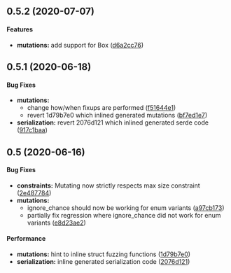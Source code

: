 <a name="0.5.2"></a>
## 0.5.2 (2020-07-07)


#### Features

* **mutations:**  add support for Box<T> ([d6a2cc76](https://github.com/microsoft/lain/commit/d6a2cc76a3bffdb9719c9a385be33f4e29f70769))



<a name="0.5.1"></a>
## 0.5.1 (2020-06-18)


#### Bug Fixes

* **mutations:**
  *  change how/when fixups are performed ([f51644e1](https://github.com/microsoft/lain/commit/f51644e1bd86f46586a7b24e26183082f6b33a94))
  *  revert 1d79b7e0 which inlined generated mutations ([bf7ed1e7](https://github.com/microsoft/lain/commit/bf7ed1e77de5f29bc37ac06a2016b01734478545))
* **serialization:**  revert 2076d121 which inlined generated serde code ([917c1baa](https://github.com/microsoft/lain/commit/917c1baa7d4a54c5faf404542e7ac3609741ebba))



<a name="0.5"></a>
## 0.5 (2020-06-16)


#### Bug Fixes

* **constraints:**  Mutating now strictly respects max size constraint ([2e487784](https://github.com/microsoft/lain/commit/2e4877845d9a02df736944dbe09e56f3daf86cab))
* **mutations:**
  *  ignore_chance should now be working for enum variants ([a97cb173](https://github.com/microsoft/lain/commit/a97cb173f4b20f6f1923279d007a9fe9538c94fb))
  *  partially fix regression where ignore_chance did not work for enum variants ([e8d23ae2](https://github.com/microsoft/lain/commit/e8d23ae2768292a89e015b3faf73eee4bc9ca3af))

#### Performance

* **mutations:**  hint to inline struct fuzzing functions ([1d79b7e0](https://github.com/microsoft/lain/commit/1d79b7e0732f6a3ef39e302e50fd5f79640cd143))
* **serialization:**  inline generated serialization code ([2076d121](https://github.com/microsoft/lain/commit/2076d121caaab15300163e284a706a55b42553c6))




